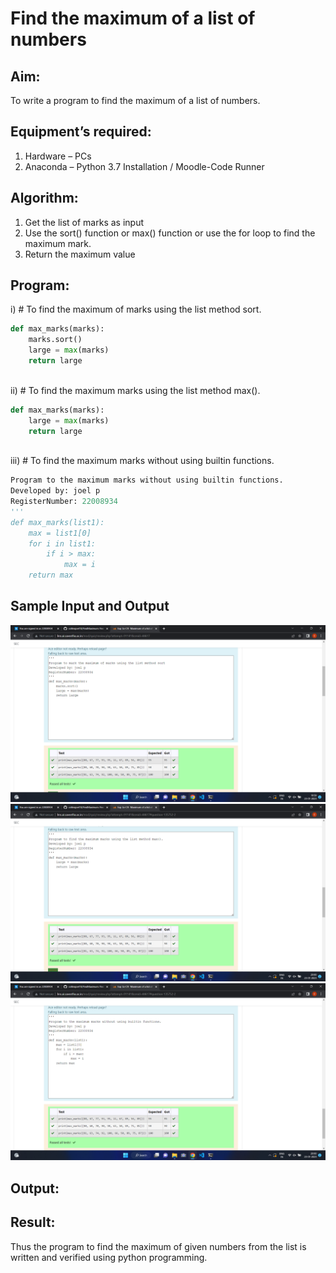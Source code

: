 # Find the maximum of a list of numbers
## Aim:
To write a program to find the maximum of a list of numbers.
## Equipment’s required:
1.	Hardware – PCs
2.	Anaconda – Python 3.7 Installation / Moodle-Code Runner
## Algorithm:
1.	Get the list of marks as input
2.	Use the sort() function or max() function or use the for loop to find the maximum mark.
3.	Return the maximum value
## Program:

i)	# To find the maximum of marks using the list method sort.
```Python
def max_marks(marks):
    marks.sort()
    large = max(marks)
    return large
    


```

ii)	# To find the maximum marks using the list method max().
```Python
def max_marks(marks):
    large = max(marks)
    return large



```

iii) # To find the maximum marks without using builtin functions.
```Python
Program to the maximum marks without using builtin functions.
Developed by: joel p
RegisterNumber: 22008934
'''
def max_marks(list1):
    max = list1[0]
    for i in list1:
        if i > max:
            max = i
    return max    


```
## Sample Input and Output
![output](findmax1.png) 
![output](findmax2.png)
![output](findmax3.png)

## Output:

## Result:
Thus the program to find the maximum of given numbers from the list is written and verified using python programming.